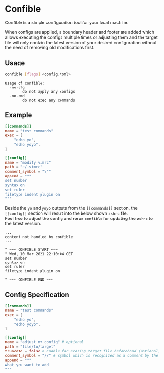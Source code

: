 # Confible

Confible is a simple configuration tool for your local machine.

When configs are applied, a boundary header and footer are added which allows executing the configs multiple times or adjusting them and the target file will only contain the latest version of your desired configuration without the need of removing old modifications first.

## Usage

```bash
confible [flags] <config.toml>
```

```text
Usage of confible:
  -no-cfg
        do not apply any configs
  -no-cmd
        do not exec any commands
```

## Example

```toml
[[commands]]
name = "test commands"
exec = [
    "echo yo", 
    "echo yoyo",
]

[[config]]
name = "modify vimrc"
path = "~/.vimrc"
comment_symbol = "\""
append = """
set number
syntax on
set ruler
filetype indent plugin on
"""
```

Beside the `yo` and `yoyo` outputs from the `[[commands]]` section, the `[[config]]` section will result into the below shown `zshrc` file.  
Feel free to adjust the config and rerun `confible` for updating the `zshrc` to the latest version.

```text
...
content not handled by confible
...

" ~~~ CONFIBLE START ~~~
" Wed, 10 Mar 2021 22:10:04 CET
set number
syntax on
set ruler
filetype indent plugin on

" ~~~ CONFIBLE END ~~~
```

## Config Specification

```toml
[[commands]]
name = "test commands"
exec = [
    "echo yo", 
    "echo yoyo",
]

[[config]]
name = "adjust my config" # optional
path = "file/to/target"
truncate = false # enable for erasing target file beforehand (optional)
comment_symbol = "//" # symbol which is recognized as a comment by the target file
append = """
what you want to add
"""
```
